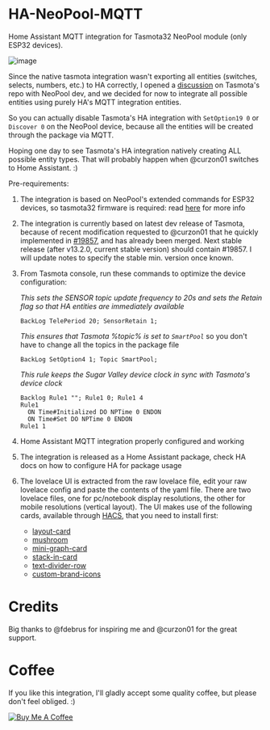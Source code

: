 # HA-NeoPool-MQTT
Home Assistant MQTT integration for Tasmota32 NeoPool module (only ESP32 devices).

![image](https://github.com/alexdelprete/HA-NeoPool-MQTT/assets/7027842/5b5835a8-0d84-4a36-8d9e-754da1a3906e)

Since the native tasmota integration wasn't exporting all entities (switches, selects, numbers, etc.) to HA correctly, I opened a [discussion](https://github.com/arendst/Tasmota/discussions/19811) on Tasmota's repo with NeoPool dev, and we decided for now to integrate all possible entities using purely HA's MQTT integration entities.

So you can actually disable Tasmota's HA integration with `SetOption19 0` or `Discover 0` on the NeoPool device, because all the entities will be created through the package via MQTT.

Hoping one day to see Tasmota's HA integration natively creating ALL possible entity types. That will probably happen when @curzon01 switches to Home Assistant. :)

Pre-requirements:

1. The integration is based on NeoPool's extended commands for ESP32 devices, so tasmota32 firmware is required: read [here](https://tasmota.github.io/docs/NeoPool/#esp32-adding-user-defined-neopool-commands-to-tasmota) for more info
2. The integration is currently based on latest dev release of Tasmota, because of recent modification requested to @curzon01 that he quickly implemented in [#19857](https://github.com/arendst/Tasmota/pull/19857), and has already been merged. Next stable release (after v13.2.0, current stable version) should contain #19857. I will update notes to specify the stable min. version once known.
3. From Tasmota console, run these commands to optimize the device configuration:

    _This sets the SENSOR topic update frequency to 20s and sets the Retain flag so that HA entities are immediately available_
    ```console
    BackLog TelePeriod 20; SensorRetain 1;
    ```
    _This ensures that Tasmota %topic% is set to `SmartPool`_ so you don't have to change all the topics in the package file
    ```console
    BackLog SetOption4 1; Topic SmartPool;
    ```
    _This rule keeps the Sugar Valley device clock in sync with Tasmota's device clock_
    ```console
    Backlog Rule1 ""; Rule1 0; Rule1 4
    Rule1
      ON Time#Initialized DO NPTime 0 ENDON
      ON Time#Set DO NPTime 0 ENDON
    Rule1 1
    ```
4. Home Assistant MQTT integration properly configured and working
5. The integration is released as a Home Assistant package, check HA docs on how to configure HA for package usage
6. The lovelace UI is extracted from the raw lovelace file, edit your raw lovelace config and paste the contents of the yaml file.
   There are two lovelace files, one for pc/notebook display resolutions, the other for mobile resolutions (vertical layout).
   The UI makes use of the following cards, available through [HACS](https://github.com/hacs), that you need to install first:
    - [layout-card](https://github.com/thomasloven/lovelace-layout-card)
    - [mushroom](https://github.com/piitaya/lovelace-mushroom)
    - [mini-graph-card](https://github.com/kalkih/mini-graph-card)
    - [stack-in-card](https://github.com/custom-cards/stack-in-card)
    - [text-divider-row](https://github.com/iantrich/text-divider-row)
    - [custom-brand-icons](https://github.com/elax46/custom-brand-icons)

# Credits
Big thanks to @fdebrus for inspiring me and @curzon01 for the great support.

# Coffee

If you like this integration, I'll gladly accept some quality coffee, but please don't feel obliged. :)

<a href="https://www.buymeacoffee.com/alexdelprete" target="_blank"><img src="https://www.buymeacoffee.com/assets/img/custom_images/black_img.png" alt="Buy Me A Coffee" style="height: auto !important;width: auto !important;" ></a><br>
